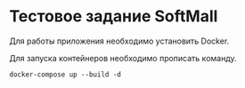 # Тестовое задание SoftMall

Для работы приложения необходимо установить Docker.

Для запуска контейнеров необходимо прописать команду. 
```commandline
docker-compose up --build -d
```